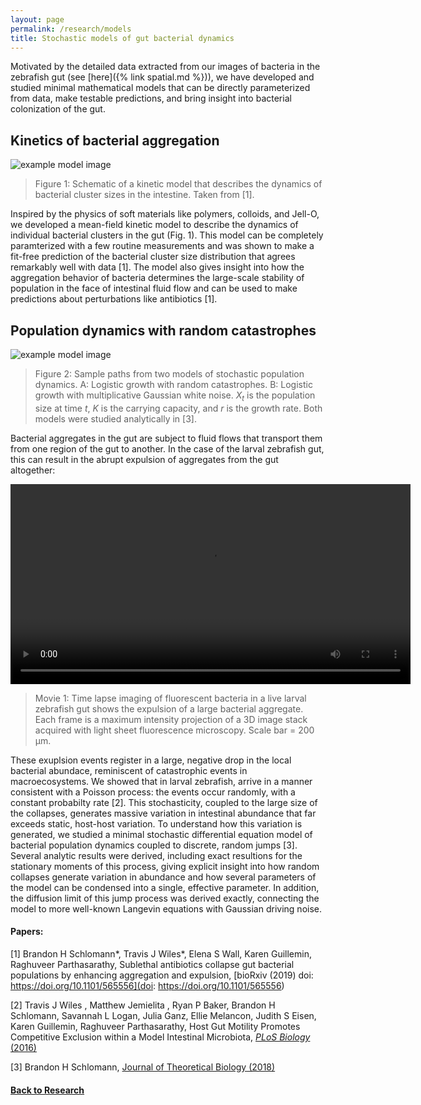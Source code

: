 ```yaml
---
layout: page
permalink: /research/models
title: Stochastic models of gut bacterial dynamics 
---
```



Motivated by the detailed data extracted from our images of bacteria in the zebrafish gut (see [here]({% link spatial.md %})), we have developed and studied minimal mathematical models that can be directly parameterized from data, make testable predictions, and bring insight into bacterial colonization of the gut.

## Kinetics of bacterial aggregation

![example model image]({{site.baseurl}}/assets/gac_model_schematic.jpg)

> Figure 1: Schematic of a kinetic model that describes the dynamics of bacterial cluster sizes in the intestine. Taken from [1].
> 

Inspired by the physics of soft materials like polymers, colloids, and Jell-O, we developed a mean-field kinetic model to describe the dynamics of individual bacterial clusters in the gut (Fig. 1). This model can be completely paramterized with a few routine measurements and was shown to make a fit-free prediction of the bacterial cluster size distribution that agrees remarkably well with data [1]. The model also gives insight into how the aggregation behavior of bacteria determines the large-scale stability of population in the face of intestinal fluid flow and can be used to make predictions about perturbations like antibiotics [1]. 

## Population dynamics with random catastrophes

![example model image]({{site.baseurl}}/assets/lrc_les_sample_paths.jpg)

> Figure 2: Sample paths from two models of stochastic population dynamics. A: Logistic growth with random catastrophes. B: Logistic growth with multiplicative Gaussian white noise. *X<sub>t</sub>* is the population size at time *t*, *K* is the carrying capacity, and *r* is the growth rate. Both models were studied analytically in [3].
> 

Bacterial aggregates in the gut are subject to fluid flows that transport them from one region of the gut to another. In the case of the larval zebrafish gut, this can result in the abrupt expulsion of aggregates from the gut altogether:

<video width="640" controls>
  <source src="{{site.baseurl}}/assets/ent_expulsion.mp4" type="video/mp4">
</video>

> Movie 1: Time lapse imaging of fluorescent bacteria in a live larval zebrafish gut shows the expulsion of a large bacterial aggregate. Each frame is a maximum intensity projection of a 3D image stack acquired with light sheet fluorescence microscopy. Scale bar = 200 &mu;m. 
 
These exuplsion events register in a large, negative drop in the local bacterial abundace, reminiscent of catastrophic events in macroecosystems. We showed that in larval zebrafish, arrive in a manner consistent with a Poisson process: the events occur randomly, with a constant probabilty rate [2]. This stochasticity, coupled to the large size of the collapses, generates massive variation in intestinal abundance that far exceeds static, host-host variation. To understand how this variation is generated, we studied a minimal stochastic differential equation model of bacterial population dynamics coupled to discrete, random jumps [3]. Several analytic results were derived, including exact resultions for the stationary moments of this process, giving explicit insight into how random collapses generate variation in abundance and how several parameters of the model can be condensed into a single, effective parameter. In addition, the diffusion limit of this jump process was derived exactly, connecting the model to more well-known Langevin equations with Gaussian driving noise.

#### Papers:

[1] Brandon H Schlomann\*, Travis J Wiles\*, Elena S Wall, Karen Guillemin, Raghuveer Parthasarathy, Sublethal antibiotics collapse gut bacterial populations by enhancing aggregation and expulsion, [bioRxiv (2019) doi: https://doi.org/10.1101/565556](doi: https://doi.org/10.1101/565556)

[2] Travis J Wiles , Matthew Jemielita , Ryan P Baker, Brandon H Schlomann, Savannah L Logan, Julia Ganz, Ellie Melancon, Judith S Eisen, Karen Guillemin, Raghuveer Parthasarathy, Host Gut Motility Promotes Competitive Exclusion within a Model Intestinal Microbiota, [*PLoS Biology* (2016)](https://journals.plos.org/plosbiology/article?id=10.1371/journal.pbio.1002517)

[3] Brandon H Schlomann, [Journal of Theoretical Biology (2018)](https://www.sciencedirect.com/journal/journal-of-theoretical-biology/vol/454/suppl/C)

#### [Back to Research]({{site.baseurl}}/research)
